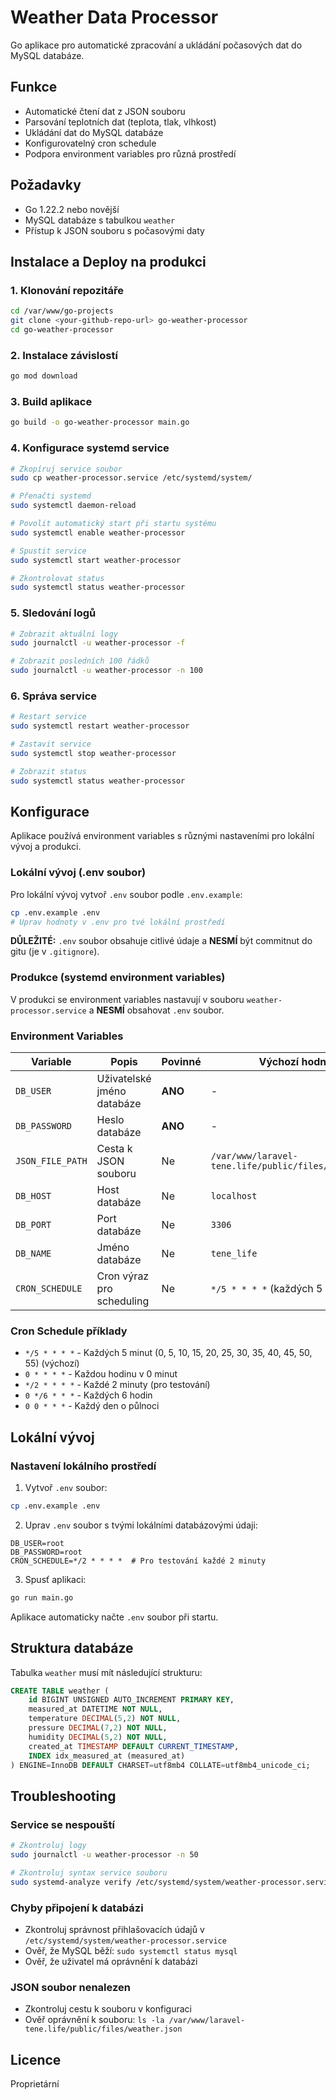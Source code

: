 # Weather Data Processor

Go aplikace pro automatické zpracování a ukládání počasových dat do MySQL databáze.

## Funkce

- Automatické čtení dat z JSON souboru
- Parsování teplotních dat (teplota, tlak, vlhkost)
- Ukládání dat do MySQL databáze
- Konfigurovatelný cron schedule
- Podpora environment variables pro různá prostředí

## Požadavky

- Go 1.22.2 nebo novější
- MySQL databáze s tabulkou `weather`
- Přístup k JSON souboru s počasovými daty

## Instalace a Deploy na produkci

### 1. Klonování repozitáře

```bash
cd /var/www/go-projects
git clone <your-github-repo-url> go-weather-processor
cd go-weather-processor
```

### 2. Instalace závislostí

```bash
go mod download
```

### 3. Build aplikace

```bash
go build -o go-weather-processor main.go
```

### 4. Konfigurace systemd service

```bash
# Zkopíruj service soubor
sudo cp weather-processor.service /etc/systemd/system/

# Přenačti systemd
sudo systemctl daemon-reload

# Povolit automatický start při startu systému
sudo systemctl enable weather-processor

# Spustit service
sudo systemctl start weather-processor

# Zkontrolovat status
sudo systemctl status weather-processor
```

### 5. Sledování logů

```bash
# Zobrazit aktuální logy
sudo journalctl -u weather-processor -f

# Zobrazit posledních 100 řádků
sudo journalctl -u weather-processor -n 100
```

### 6. Správa service

```bash
# Restart service
sudo systemctl restart weather-processor

# Zastavit service
sudo systemctl stop weather-processor

# Zobrazit status
sudo systemctl status weather-processor
```

## Konfigurace

Aplikace používá environment variables s různými nastaveními pro lokální vývoj a produkci.

### Lokální vývoj (.env soubor)

Pro lokální vývoj vytvoř `.env` soubor podle `.env.example`:

```bash
cp .env.example .env
# Uprav hodnoty v .env pro tvé lokální prostředí
```

**DŮLEŽITÉ:** `.env` soubor obsahuje citlivé údaje a **NESMÍ** být commitnut do gitu (je v `.gitignore`).

### Produkce (systemd environment variables)

V produkci se environment variables nastavují v souboru `weather-processor.service` a **NESMÍ** obsahovat `.env` soubor.

### Environment Variables

| Variable | Popis | Povinné | Výchozí hodnota |
|----------|-------|---------|-----------------|
| `DB_USER` | Uživatelské jméno databáze | **ANO** | - |
| `DB_PASSWORD` | Heslo databáze | **ANO** | - |
| `JSON_FILE_PATH` | Cesta k JSON souboru | Ne | `/var/www/laravel-tene.life/public/files/weather.json` |
| `DB_HOST` | Host databáze | Ne | `localhost` |
| `DB_PORT` | Port databáze | Ne | `3306` |
| `DB_NAME` | Jméno databáze | Ne | `tene_life` |
| `CRON_SCHEDULE` | Cron výraz pro scheduling | Ne | `*/5 * * * *` (každých 5 minut) |

### Cron Schedule příklady

- `*/5 * * * *` - Každých 5 minut (0, 5, 10, 15, 20, 25, 30, 35, 40, 45, 50, 55) (výchozí)
- `0 * * * *` - Každou hodinu v 0 minut
- `*/2 * * * *` - Každé 2 minuty (pro testování)
- `0 */6 * * *` - Každých 6 hodin
- `0 0 * * *` - Každý den o půlnoci

## Lokální vývoj

### Nastavení lokálního prostředí

1. Vytvoř `.env` soubor:
```bash
cp .env.example .env
```

2. Uprav `.env` soubor s tvými lokálními databázovými údaji:
```env
DB_USER=root
DB_PASSWORD=root
CRON_SCHEDULE=*/2 * * * *  # Pro testování každé 2 minuty
```

3. Spusť aplikaci:
```bash
go run main.go
```

Aplikace automaticky načte `.env` soubor při startu.

## Struktura databáze

Tabulka `weather` musí mít následující strukturu:

```sql
CREATE TABLE weather (
    id BIGINT UNSIGNED AUTO_INCREMENT PRIMARY KEY,
    measured_at DATETIME NOT NULL,
    temperature DECIMAL(5,2) NOT NULL,
    pressure DECIMAL(7,2) NOT NULL,
    humidity DECIMAL(5,2) NOT NULL,
    created_at TIMESTAMP DEFAULT CURRENT_TIMESTAMP,
    INDEX idx_measured_at (measured_at)
) ENGINE=InnoDB DEFAULT CHARSET=utf8mb4 COLLATE=utf8mb4_unicode_ci;
```

## Troubleshooting

### Service se nespouští

```bash
# Zkontroluj logy
sudo journalctl -u weather-processor -n 50

# Zkontroluj syntax service souboru
sudo systemd-analyze verify /etc/systemd/system/weather-processor.service
```

### Chyby připojení k databázi

- Zkontroluj správnost přihlašovacích údajů v `/etc/systemd/system/weather-processor.service`
- Ověř, že MySQL běží: `sudo systemctl status mysql`
- Ověř, že uživatel má oprávnění k databázi

### JSON soubor nenalezen

- Zkontroluj cestu k souboru v konfiguraci
- Ověř oprávnění k souboru: `ls -la /var/www/laravel-tene.life/public/files/weather.json`

## Licence

Proprietární
